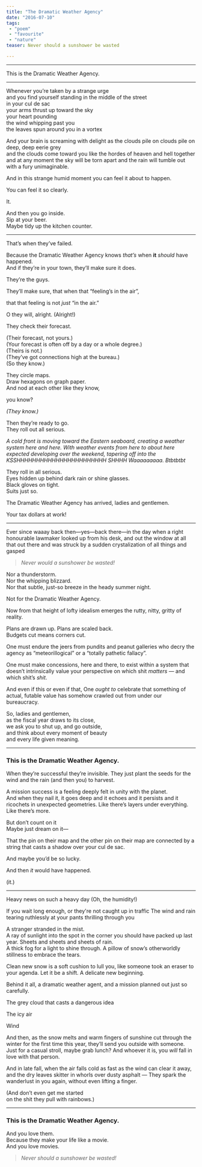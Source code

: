 ```yaml
---
title: "The Dramatic Weather Agency"
date: "2016-07-10"
tags: 
 - "poem"
 - "favourite"
 - "nature"
teaser: Never should a sunshower be wasted

---
```


----

This is the Dramatic Weather Agency.

----
      
Whenever you’re taken by a strange urge  
and you find yourself standing in the middle of the street  
in your cul de sac  
your arms thrust up toward the sky  
your heart pounding  
the wind whipping past you  
the leaves spun around you in a vortex  

And your brain is screaming with delight 
as the clouds pile on clouds pile on deep, deep eerie grey  
and the clouds come toward you
like the hordes of heaven and hell together  
and at any moment the sky will be torn apart 
and the rain will tumble out 
with a fury unimaginable.  

And in this strange humid moment you can feel it about to happen.  

You can feel it so clearly.  

It.  
  
And then you go inside.  
Sip at your beer.  
Maybe tidy up the kitchen counter.

-----

That’s when they’ve failed.

Because the Dramatic Weather Agency knows *that’s* when **it** *should* have happened.  
And if they’re in your town, they’ll make sure it does.  


They’re the guys.  
 
They’ll make sure, that when that 
“feeling’s in the air”,

that that feeling is not *just* 
“in the air.”

O they will, alright. (Alright!)

They check their forecast.  

(Their forecast, not yours.)  
(Your forecast is often off by a day or a whole degree.)  
(Theirs is not.)  
(They’ve got connections high at the bureau.)  
(So they know.)

They circle maps.  
Draw hexagons on graph paper.  
And nod at each other like they know,  

you know?

*(They know.)*

Then they’re ready to go.  
They roll out all serious.

*A cold front is moving toward the Eastern seaboard, creating a weather system here and here. With weather events from here to about here expected developing over the weekend, tapering off into the KSSHHHHHHHHHHHHHHHHHHHHHHH SHHHH Waaaaaaaaa. Btbtbtbt*

They roll in all serious.  
Eyes hidden up behind dark rain or shine glasses.  
Black gloves on tight.  
Suits just so.  

The Dramatic Weather Agency has arrived, ladies and gentlemen.  

Your tax dollars at work!

---------

Ever since waaay back then—yes—back there—in the day
when a right honourable lawmaker looked up from his desk, 
and out the window at all that out there 
and was struck by a sudden crystalization of all things
and gasped

> *Never would a sunshower be wasted!*

Nor a thunderstorm.  
Nor the whipping blizzard.  
Nor that subtle, just-so breeze in the heady summer night.

Not for the Dramatic Weather Agency.

Now from that height of lofty idealism emerges the 
rutty, nitty, gritty of reality.  

Plans are drawn up. 
Plans are scaled back.  
Budgets cut means corners cut. 

One must endure the jeers from pundits and peanut galleries who decry the agency as “meteorillogical” or a “totally pathetic fallacy”. 

One must make concessions, here and there, 
to exist within a system that doesn’t intrinsically value your perspective 
on which shit *matters* — and which shit’s *shit*.

And even if this or even if that, 
One *ought to* celebrate that something of actual, futable value has somehow crawled out from under our bureaucracy.

So, ladies and gentlemen,  
as the fiscal year draws to its close,  
we ask you to shut up, and go outside,  
and think about every moment of beauty  
and every life given meaning.

-------

### This is the Dramatic Weather Agency.

When they’re successful they’re invisible. They just plant the seeds for the wind and the rain (and then you) to harvest.

A mission success is a feeling deeply felt in unity with the planet.  
And when they nail it, it goes deep and it echoes and it persists and it ricochets in unexpected geometries. 
Like there’s layers under everything. 
Like there’s more.

But don’t count on it  
Maybe just dream on it— 

That the pin on their map
and the other pin on their map
are connected by a string
that casts a shadow over your cul de sac.

And maybe you’d be so lucky.  

And then *it* would have happened.

(it.)

------

Heavy news on such a heavy day
 (Oh, the humidity!)

If you wait long enough, or they're not caught up in traffic
The wind and rain tearing ruthlessly at your pants
thrilling through you


A stranger stranded in the mist.  
A ray of sunlight into the spot in the corner you should have packed up last year.
Sheets and sheets and sheets of rain.  
A thick fog for a light to shine through.
A pillow of snow’s otherworldly stillness to embrace the tears.

Clean new snow is a soft cushion to lull you, like someone took an eraser to your agenda. Let it be a shift. A delicate new beginning.

Behind it all, a dramatic weather agent, and a mission planned out just so carefully.

The grey cloud that casts a dangerous idea

The icy air 

Wind

And then, as the snow melts and warm fingers of sunshine cut through the winter for the first time this year, they’ll send you outside with someone. Just for a casual stroll, maybe grab lunch? And whoever it is, you *will* fall in love with that person.

And in late fall, when the air falls cold as fast as the wind can clear it away, and the dry leaves skitter in whorls over dusty asphalt — They spark the wanderlust in you again, without even lifting a finger.

(And don’t even get me started  
on the shit they pull with rainbows.)

------
 
### This is the Dramatic Weather Agency.


And you love them.  
Because they make your life like a movie.  
And you love movies.

> *Never should a sunshower be wasted!*